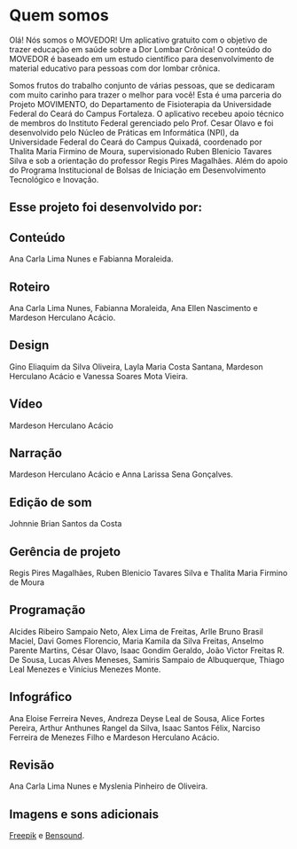 # Quem somos

Olá! Nós somos o MOVEDOR! Um aplicativo gratuito com o objetivo de trazer educação em saúde sobre a Dor Lombar Crônica! O conteúdo do MOVEDOR é baseado em um estudo científico para desenvolvimento de material educativo para pessoas com dor lombar crônica. 

Somos frutos do trabalho conjunto de várias pessoas, que se dedicaram com muito carinho para trazer o melhor para você! Esta é uma parceria do Projeto MOVIMENTO, do Departamento de Fisioterapia da Universidade Federal do Ceará do Campus Fortaleza. O aplicativo recebeu apoio técnico de membros do Instituto Federal gerenciado pelo Prof. Cesar Olavo e foi desenvolvido pelo Núcleo de Práticas em Informática (NPI), da Universidade Federal do Ceará do Campus Quixadá, coordenado por Thalita Maria Firmino de Moura, supervisionado Ruben Blenicio Tavares Silva e sob a orientação do professor Regis Pires Magalhães. Além do apoio do  Programa Institucional de Bolsas de Iniciação em Desenvolvimento Tecnológico e Inovação.
## Esse projeto foi desenvolvido por:

## Conteúdo

Ana Carla Lima Nunes e Fabianna Moraleida.

## Roteiro

Ana Carla Lima Nunes, Fabianna Moraleida, Ana Ellen Nascimento e Mardeson Herculano Acácio.

## Design

Gino Eliaquim da Silva Oliveira, Layla Maria Costa Santana, Mardeson Herculano Acácio e Vanessa Soares Mota Vieira.

## Vídeo

Mardeson Herculano Acácio

## Narração

Mardeson Herculano Acácio e Anna Larissa Sena Gonçalves.

## Edição de som

Johnnie Brian Santos da Costa

## Gerência de projeto

Regis Pires Magalhães, Ruben Blenicio Tavares Silva e Thalita Maria Firmino de Moura

## Programação

Alcides Ribeiro Sampaio Neto, Alex Lima de Freitas, Arlle Bruno Brasil Maciel, Davi Gomes Florencio, Maria Kamila da Silva Freitas, Anselmo Parente Martins, César Olavo, Isaac Gondim Geraldo, João Victor Freitas R. De Sousa, Lucas Alves Meneses, Samiris Sampaio de Albuquerque, Thiago Leal Menezes e Vinícius Menezes Monte.

## Infográfico

Ana Eloise Ferreira Neves, Andreza Deyse Leal de Sousa, Alice Fortes Pereira, Arthur Anthunes Rangel da Silva, Isaac Santos Félix, Narciso Ferreira de Menezes Filho e Mardeson Herculano Acácio.

## Revisão

Ana Carla Lima Nunes e Myslenia Pinheiro de Oliveira.

## Imagens e sons adicionais

[Freepik](https://www.freepik.com) e [Bensound](https://www.bensound.com).